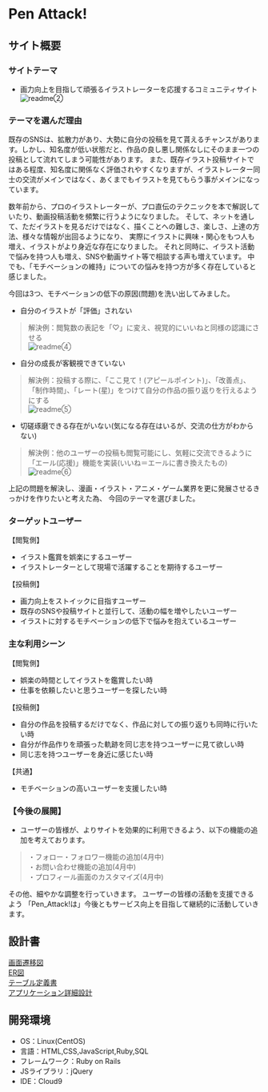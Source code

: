 # Pen Attack!

## サイト概要
### サイトテーマ
- 画力向上を目指して頑張るイラストレーターを応援するコミュニティサイト  
![readme②](https://user-images.githubusercontent.com/119833213/228206062-5fbc10e2-ff50-4b85-b5b5-12421d2e9a9b.png)

### テーマを選んだ理由
既存のSNSは、拡散力があり、大勢に自分の投稿を見て貰えるチャンスがあります。しかし、知名度が低い状態だと、作品の良し悪し関係なしにそのまま一つの投稿として流れてしまう可能性があります。
また、既存イラスト投稿サイトではある程度、知名度に関係なく評価されやすくなりますが、イラストレーター同士の交流がメインではなく、あくまでもイラストを見てもらう事がメインになっています。

数年前から、プロのイラストレーターが、プロ直伝のテクニックを本で解説していたり、動画投稿活動を頻繁に行うようになりました。
そして、ネットを通して、ただイラストを見るだけではなく、描くことへの難しさ、楽しさ、上達の方法、様々な情報が出回るようになり、    実際にイラストに興味・関心をもつ人も増え、イラストがより身近な存在になりました。
それと同時に、イラスト活動で悩みを持つ人も増え、SNSや動画サイト等で相談する声も増えています。
中でも、「モチベーションの維持」についての悩みを持つ方が多く存在していると感じました。

今回は3つ、モチベーションの低下の原因(問題)を洗い出してみました。

* 自分のイラストが「評価」されない
 > 解決例：閲覧数の表記を「♡」に変え、視覚的にいいねと同様の認識にさせる  
![readme④](https://user-images.githubusercontent.com/119833213/228206863-566204e7-79a5-4019-b9b9-3293967892e9.png)
* 自分の成長が客観視できていない
 > 解決例：投稿する際に、「ここ見て！(アピールポイント)」、「改善点」、「制作時間」、「レート(星)」をつけて自分の作品の振り返りを行えるようにする  
![readme⑤](https://user-images.githubusercontent.com/119833213/228207659-aff992fe-e27c-4045-95b5-b97c54a72524.png)
* 切磋琢磨できる存在がいない(気になる存在はいるが、交流の仕方がわからない)
 > 解決例：他のユーザーの投稿も閲覧可能にし、気軽に交流できるように「エール(応援)」機能を実装(いいね＝エールに書き換えたもの)  
![readme⑥](https://user-images.githubusercontent.com/119833213/228209318-7e577220-a41e-4d90-bfba-b920535502ac.png)


上記の問題を解決し、漫画・イラスト・アニメ・ゲーム業界を更に発展させるきっかけを作りたいと考えた為、
今回のテーマを選びました。


### ターゲットユーザー
【閲覧側】
* イラスト鑑賞を娯楽にするユーザー
* イラストレーターとして現場で活躍することを期待するユーザー

【投稿側】
* 画力向上をストイックに目指すユーザー
* 既存のSNSや投稿サイトと並行して、活動の幅を増やしたいユーザー
* イラストに対するモチベーションの低下で悩みを抱えているユーザー


### 主な利用シーン
【閲覧側】
* 娯楽の時間としてイラストを鑑賞したい時
* 仕事を依頼したいと思うユーザーを探したい時

【投稿側】
* 自分の作品を投稿するだけでなく、作品に対しての振り返りも同時に行いたい時
* 自分が作品作りを頑張った軌跡を同じ志を持つユーザーに見て欲しい時
* 同じ志を持つユーザーを身近に感じたい時

【共通】
* モチベーションの高いユーザーを支援したい時

### 【今後の展開】
* ユーザーの皆様が、よりサイトを効果的に利用できるよう、以下の機能の追加を考えております。
 > ・フォロー・フォロワー機能の追加(4月中)  
・お問い合わせ機能の追加(4月中)  
・プロフィール画面のカスタマイズ(4月中)

その他、細やかな調整を行っていきます。  ユーザーの皆様の活動を支援できるよう
「Pen_Attack!は」今後ともサービス向上を目指して継続的に活動していきます。



## 設計書
[画面遷移図](https://drive.google.com/file/d/1tA-5-yRNZSQVRW-mdJzaKPbMzI9-oeOX/view?usp=sharing)  
[ER図](https://drive.google.com/file/d/1CHYvCrXmkFheoWgyt15BA6GBa7AUmFF_/view?usp=sharing)  
[テーブル定義書](https://docs.google.com/spreadsheets/d/15BChamjie8QjU21LMOJJdueojo6JMp2FlI9i_hcCqKs/edit?usp=sharing)  
[アプリケーション詳細設計](https://docs.google.com/spreadsheets/d/1RbSlZ8hO95_Q9RspnACeVF17RtSteCvlptEAbR3OWZo/edit#gid=439978719)

## 開発環境
- OS：Linux(CentOS)
- 言語：HTML,CSS,JavaScript,Ruby,SQL
- フレームワーク：Ruby on Rails
- JSライブラリ：jQuery
- IDE：Cloud9

<!--## 使用素材-->
<!--- 検討中です。-->

